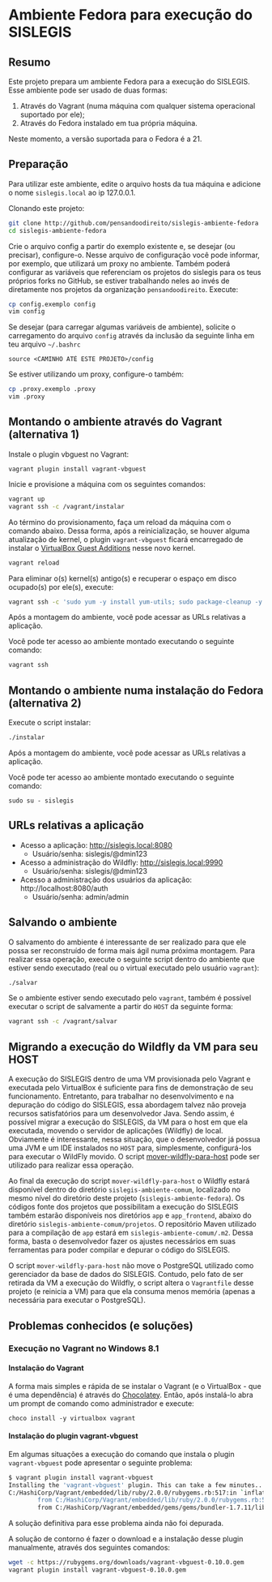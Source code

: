 # Ambiente Fedora para execução do SISLEGIS

## Resumo
Este projeto prepara um ambiente Fedora para a execução do SISLEGIS. Esse ambiente pode ser usado de duas formas:

1. Através do Vagrant (numa máquina com qualquer sistema operacional suportado por ele);
2. Através do Fedora instalado em tua própria máquina.

Neste momento, a versão suportada para o Fedora é a 21.

## Preparação

Para utilizar este ambiente, edite o arquivo hosts da tua máquina e adicione o nome ``sislegis.local`` ao ip 127.0.0.1.

Clonando este projeto:

```bash
git clone http://github.com/pensandoodireito/sislegis-ambiente-fedora
cd sislegis-ambiente-fedora
```

Crie o arquivo config a partir do exemplo existente e, se desejar (ou precisar), configure-o. Nesse arquivo de configuração você pode informar, por exemplo, que utilizará um proxy no ambiente. Também poderá configurar as variáveis que referenciam os projetos do sislegis para os teus próprios forks no GitHub, se estiver trabalhando neles ao invés de diretamente nos projetos da organização ``pensandoodireito``. Execute:
```bash
cp config.exemplo config
vim config
```

Se desejar (para carregar algumas variáveis de ambiente), solicite o carregamento do arquivo ``config`` através da inclusão da seguinte linha em teu arquivo ``~/.bashrc``
```
source <CAMINHO ATÉ ESTE PROJETO>/config
```

Se estiver utilizando um proxy, configure-o também:
```bash
cp .proxy.exemplo .proxy
vim .proxy
```

## Montando o ambiente através do Vagrant (alternativa 1)

Instale o plugin vbguest no Vagrant:
```
vagrant plugin install vagrant-vbguest
```

Inicie e provisione a máquina com os seguintes comandos:
```bash
vagrant up
vagrant ssh -c /vagrant/instalar
```

Ao término do provisionamento, faça um reload da máquina com o comando abaixo. Dessa forma, após a reinicialização, se houver alguma atualização de kernel, o plugin ``vagrant-vbguest`` ficará encarregado de instalar o [VirtualBox Guest Additions](https://www.virtualbox.org/manual/ch04.html) nesse novo kernel.
```bash
vagrant reload
```

Para eliminar o(s) kernel(s) antigo(s) e recuperar o espaço em disco ocupado(s) por ele(s), execute:
```bash
vagrant ssh -c 'sudo yum -y install yum-utils; sudo package-cleanup -y --oldkernels --count=1'
```

Após a montagem do ambiente, você pode acessar as URLs relativas a aplicação.

Você pode ter acesso ao ambiente montado executando o seguinte comando:
```bash
vagrant ssh
```

## Montando o ambiente numa instalação do Fedora (alternativa 2)

Execute o script instalar:
```bash
./instalar
```

Após a montagem do ambiente, você pode acessar as URLs relativas a aplicação.

Você pode ter acesso ao ambiente montado executando o seguinte comando:
```
sudo su - sislegis
```

## URLs relativas a aplicação

* Acesso a aplicação: http://sislegis.local:8080
    * Usuário/senha: sislegis/@dmin123
* Acesso a administração do Wildfly: http://sislegis.local:9990
    * Usuário/senha: sislegis/@dmin123
* Acesso a administração dos usuários da aplicação: http://localhost:8080/auth
    * Usuário/senha: admin/admin

## Salvando o ambiente

O salvamento do ambiente é interessante de ser realizado para que ele possa ser reconstruído de forma mais ágil numa próxima montagem. Para realizar essa operação, execute o seguinte script dentro do ambiente que estiver sendo executado (real ou o virtual executado pelo usuário ``vagrant``):

```bash
./salvar
```

Se o ambiente estiver sendo executado pelo ``vagrant``, também é possível executar o script de salvamente a partir do ``HOST`` da seguinte forma:

```bash
vagrant ssh -c /vagrant/salvar
```

## Migrando a execução do Wildfly da VM para seu HOST

A execução do SISLEGIS dentro de uma VM provisionada pelo Vagrant e executada pelo VirtualBox é suficiente para fins de demonstração de seu funcionamento. Entretanto, para trabalhar no desenvolvimento e na depuração do código do SISLEGIS, essa abordagem talvez não proveja recursos satisfatórios para um desenvolvedor Java. Sendo assim, é possível migrar a execução do SISLEGIS, da VM para o host em que ela executada, movendo o servidor de aplicações (Wildfly) de local. Obviamente é interessante, nessa situação, que o desenvolvedor já possua uma JVM e um IDE instalados no ``HOST`` para, simplesmente, configurá-los para executar o WildFly movido. O script [mover-wildfly-para-host](mover-wildfly-para-host) pode ser utilizado para realizar essa operação.

Ao final da execução do script ``mover-wildfly-para-host`` o Wildfly estará disponível dentro do diretório ``sislegis-ambiente-comum``, localizado no mesmo nível do diretório deste projeto (``sislegis-ambiente-fedora``). Os códigos fonte dos projetos que possibilitam a execução do SISLEGIS também estarão disponíveis nos diretórios ``app`` e ``app_frontend``, abaixo do diretório ``sislegis-ambiente-comum/projetos``. O repositório Maven utilizado para a compilação de ``app`` estará em ``sislegis-ambiente-comum/.m2``. Dessa forma, basta o desenvolvedor fazer os ajustes necessários em suas ferramentas para poder compilar e depurar o código do SISLEGIS.

O script ``mover-wildfly-para-host`` não move o PostgreSQL utilizado como gerenciador da base de dados do SISLEGIS. Contudo, pelo fato de ser retirada da VM a execução do Wildfly, o script altera o ``Vagrantfile`` desse projeto (e reinicia a VM) para que ela consuma menos memória (apenas a necessária para executar o PostgreSQL).

## Problemas conhecidos (e soluções)

### Execução no Vagrant no Windows 8.1

#### Instalação do Vagrant

A forma mais simples e rápida de se instalar o Vagrant (e o VirtualBox - que é uma dependência) é através do [Chocolatey](http://chocolatey.org). Então, após instalá-lo abra um prompt de comando como administrador e execute:

```
choco install -y virtualbox vagrant
```

#### Instalação do plugin vagrant-vbguest

Em algumas situações a execução do comando que instala o plugin ``vagrant-vbguest`` pode apresentar o seguinte problema:

```bash
$ vagrant plugin install vagrant-vbguest
Installing the 'vagrant-vbguest' plugin. This can take a few minutes...
C:/HashiCorp/Vagrant/embedded/lib/ruby/2.0.0/rubygems.rb:517:in `inflate': incorrect header check (Zlib::DataError)
        from C:/HashiCorp/Vagrant/embedded/lib/ruby/2.0.0/rubygems.rb:517:in `inflate'
        from C:/HashiCorp/Vagrant/embedded/gems/gems/bundler-1.7.11/lib/bundler/fetcher.rb:147:in `fetch_spec'
```

A solução definitiva para esse problema ainda não foi depurada.

A solução de contorno é fazer o download e a instalação desse plugin manualmente, através dos seguintes comandos: 

```bash
wget -c https://rubygems.org/downloads/vagrant-vbguest-0.10.0.gem
vagrant plugin install vagrant-vbguest-0.10.0.gem
```
